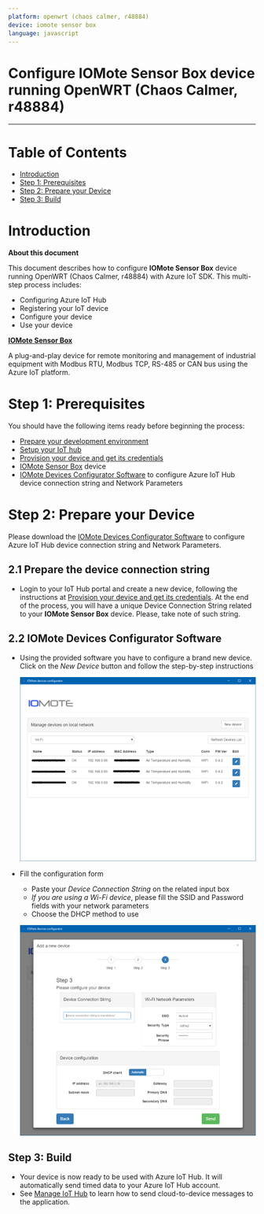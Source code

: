 ```yaml
---
platform: openwrt (chaos calmer, r48884)
device: iomote sensor box
language: javascript
---
```


Configure IOMote Sensor Box device running  OpenWRT (Chaos Calmer, r48884)
===
---

# Table of Contents

-   [Introduction](#Introduction)
-   [Step 1: Prerequisites](#Prerequisites)
-   [Step 2: Prepare your Device](#PrepareDevice)
-   [Step 3: Build](#Build)

<a name="Introduction"></a>
# Introduction

**About this document**

This document describes how to configure **IOMote Sensor Box** device running OpenWRT (Chaos Calmer, r48884) with Azure IoT SDK. This multi-step process includes:
-   Configuring Azure IoT Hub
-   Registering your IoT device
-   Configure your device
-   Use your device

**[IOMote Sensor Box](http://www.iomote.com/iomotesensorbox.php)**

A plug-and-play device for remote monitoring and management of industrial equipment with Modbus RTU, Modbus TCP, RS-485 or CAN bus using the Azure IoT platform.

<a name="Prerequisites"></a>
# Step 1: Prerequisites

You should have the following items ready before beginning the process:

-   [Prepare your development environment][setup-devbox-linux]
-   [Setup your IoT hub][lnk-setup-iot-hub]
-   [Provision your device and get its credentials][lnk-manage-iot-hub]
-   [IOMote Sensor Box](http://www.iomote.com/iomotesensorbox.php) device
-   [IOMote Devices Configurator Software](http://www.iomote.com/software/configurator.php) to configure Azure IoT Hub device connection string and Network Parameters

<a name="PrepareDevice"></a>
# Step 2: Prepare your Device

Please download the [IOMote Devices Configurator Software](http://www.iomote.com/software/configurator.php) to configure Azure IoT Hub device connection string and Network Parameters. 

## 2.1 Prepare the device connection string

-   Login to your IoT Hub portal and create a new device, following the instructions at [Provision your device and get its credentials][lnk-manage-iot-hub]. At the end of the process, you will have a unique Device Connection String related to your **IOMote Sensor Box** device. Please, take note of such string.

## 2.2 IOMote Devices Configurator Software

-   Using the provided software you have to configure a brand new device. Click on the *New Device* button and follow the step-by-step instructions

    ![](media/iomote-conf-01.png)

-   Fill the configuration form
    -   Paste your *Device Connection String* on the related input box
    -   *If you are using a Wi-Fi device*, please fill the SSID and Password fields with your network parameters
    -   Choose the DHCP method to use

    ![](media/iomote-conf-02.png)

<a name="Build"></a>
## Step 3: Build

-   Your device is now ready to be used with Azure IoT Hub. It will automatically send timed data to your Azure IoT Hub account.
-   See [Manage IoT Hub][lnk-manage-iot-hub] to learn how to send cloud-to-device messages to the application.

[setup-devbox-linux]: https://github.com/Azure/azure-iot-sdks/blob/master/doc/get_started/node-devbox-setup.md
[lnk-setup-iot-hub]: ../setup_iothub.md
[lnk-manage-iot-hub]: ../manage_iot_hub.md
